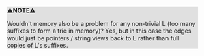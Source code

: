 <div style="margin:2em; background-color: #e0e0e0;">

<strong>⚠️NOTE️️️⚠️</strong>

Wouldn't memory also be a problem for any non-trivial L (too many suffixes to form a trie in memory)? Yes, but in this case the edges would just be pointers / string views back to L rather than full copies of L's suffixes.
</div>

